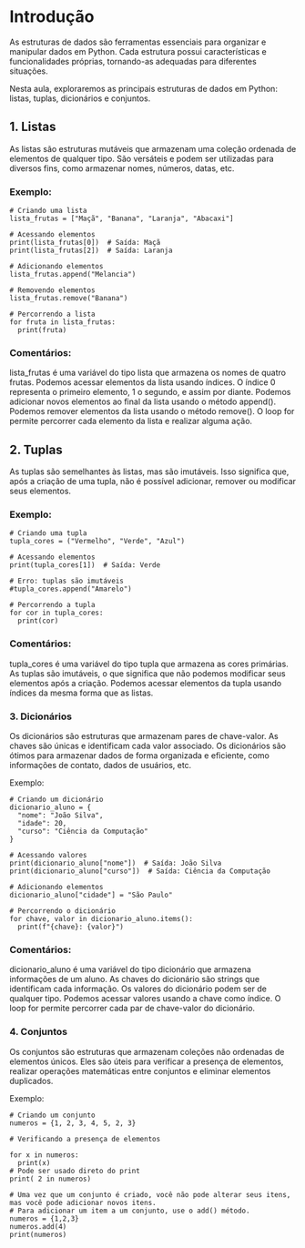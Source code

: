 # Introdução
As estruturas de dados são ferramentas essenciais para organizar e manipular dados em Python. Cada estrutura possui características e funcionalidades próprias, tornando-as adequadas para diferentes situações.

Nesta aula, exploraremos as principais estruturas de dados em Python: listas, tuplas, dicionários e conjuntos.

## 1. Listas
As listas são estruturas mutáveis que armazenam uma coleção ordenada de elementos de qualquer tipo. São versáteis e podem ser utilizadas para diversos fins, como armazenar nomes, números, datas, etc.

### Exemplo:

```
# Criando uma lista
lista_frutas = ["Maçã", "Banana", "Laranja", "Abacaxi"]

# Acessando elementos
print(lista_frutas[0])  # Saída: Maçã
print(lista_frutas[2])  # Saída: Laranja

# Adicionando elementos
lista_frutas.append("Melancia")

# Removendo elementos
lista_frutas.remove("Banana")

# Percorrendo a lista
for fruta in lista_frutas:
  print(fruta)
```

### Comentários:

lista_frutas é uma variável do tipo lista que armazena os nomes de quatro frutas.
Podemos acessar elementos da lista usando índices. O índice 0 representa o primeiro elemento, 1 o segundo, e assim por diante.
Podemos adicionar novos elementos ao final da lista usando o método append().
Podemos remover elementos da lista usando o método remove().
O loop for permite percorrer cada elemento da lista e realizar alguma ação.

## 2. Tuplas
As tuplas são semelhantes às listas, mas são imutáveis. Isso significa que, após a criação de uma tupla, não é possível adicionar, remover ou modificar seus elementos.

### Exemplo:

```
# Criando uma tupla
tupla_cores = ("Vermelho", "Verde", "Azul")

# Acessando elementos
print(tupla_cores[1])  # Saída: Verde

# Erro: tuplas são imutáveis
#tupla_cores.append("Amarelo")

# Percorrendo a tupla
for cor in tupla_cores:
  print(cor)
```

### Comentários:

tupla_cores é uma variável do tipo tupla que armazena as cores primárias.
As tuplas são imutáveis, o que significa que não podemos modificar seus elementos após a criação.
Podemos acessar elementos da tupla usando índices da mesma forma que as listas.

### 3. Dicionários
Os dicionários são estruturas que armazenam pares de chave-valor. As chaves são únicas e identificam cada valor associado. Os dicionários são ótimos para armazenar dados de forma organizada e eficiente, como informações de contato, dados de usuários, etc.

Exemplo:

```
# Criando um dicionário
dicionario_aluno = {
  "nome": "João Silva",
  "idade": 20,
  "curso": "Ciência da Computação"
}

# Acessando valores
print(dicionario_aluno["nome"])  # Saída: João Silva
print(dicionario_aluno["curso"])  # Saída: Ciência da Computação

# Adicionando elementos
dicionario_aluno["cidade"] = "São Paulo"

# Percorrendo o dicionário
for chave, valor in dicionario_aluno.items():
  print(f"{chave}: {valor}")
```

### Comentários:

dicionario_aluno é uma variável do tipo dicionário que armazena informações de um aluno.
As chaves do dicionário são strings que identificam cada informação.
Os valores do dicionário podem ser de qualquer tipo.
Podemos acessar valores usando a chave como índice.
O loop for permite percorrer cada par de chave-valor do dicionário.

### 4. Conjuntos
Os conjuntos são estruturas que armazenam coleções não ordenadas de elementos únicos. Eles são úteis para verificar a presença de elementos, realizar operações matemáticas entre conjuntos e eliminar elementos duplicados.

Exemplo:

```
# Criando um conjunto
numeros = {1, 2, 3, 4, 5, 2, 3}

# Verificando a presença de elementos

for x in numeros:
  print(x)
# Pode ser usado direto do print
print( 2 in numeros)

# Uma vez que um conjunto é criado, você não pode alterar seus itens, mas você pode adicionar novos itens.
# Para adicionar um item a um conjunto, use o add() método.
numeros = {1,2,3}
numeros.add(4)
print(numeros)
```

